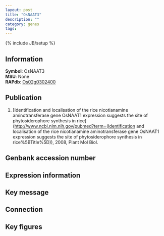 ```yaml
---
layout: post
title: "OsNAAT3"
description: ""
category: genes
tags: 
---
```

{% include JB/setup %}

## Information
__Symbol__: OsNAAT3  
__MSU__: None  
__RAPdb__: [Os02g0302400](http://rapdb.dna.affrc.go.jp/viewer/gbrowse_details/irgsp1?name=Os02g0302400)  

## Publication
1. [Identification and localisation of the rice nicotianamine aminotransferase gene OsNAAT1 expression suggests the site of phytosiderophore synthesis in rice](http://www.ncbi.nlm.nih.gov/pubmed?term=(Identification and localisation of the rice nicotianamine aminotransferase gene OsNAAT1 expression suggests the site of phytosiderophore synthesis in rice%5BTitle%5D)), 2008, Plant Mol Biol.

## Genbank accession number

## Expression information

## Key message

## Connection

## Key figures


